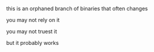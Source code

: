 this is an orphaned branch of binaries that often changes

you may not rely on it

you may not truest it

but it probably works

